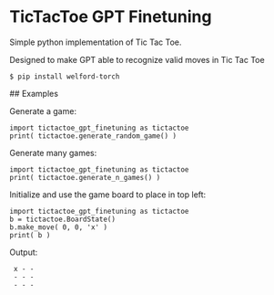 # TicTacToe GPT Finetuning

Simple python implementation of Tic Tac Toe.

Designed to make GPT able to recognize valid moves in Tic Tac Toe

```
$ pip install welford-torch
```

## Examples

Generate a game:

```
import tictactoe_gpt_finetuning as tictactoe
print( tictactoe.generate_random_game() )
```

Generate many games:

```
import tictactoe_gpt_finetuning as tictactoe
print( tictactoe.generate_n_games() )
```

Initialize and use the game board to place in top left:

```
import tictactoe_gpt_finetuning as tictactoe
b = tictactoe.BoardState()
b.make_move( 0, 0, 'x' )
print( b )
```

Output:
```
 x - -
 - - -
 - - -
```